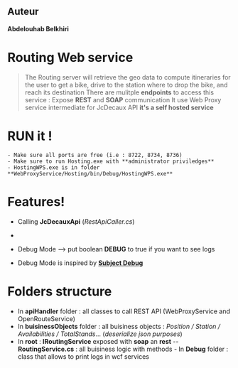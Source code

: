 ## Auteur
**Abdelouhab Belkhiri**

# Routing Web service
> The Routing server will retrieve the geo data to compute itineraries for the user to get a bike,
> drive to the station where to drop the bike, and reach its destination
> There are mulitple **endpoints** to access this service :
> Expose **REST** and **SOAP** communication
> It use Web Proxy service intermediate for JcDecaux API
> **it's a self hosted service**

# RUN it !
    - Make sure all ports are free (i.e : 8722, 8734, 8736)
    - Make sure to run Hosting.exe with **administrator priviledges**
    - HostingWPS.exe is in folder **WebProxyService/Hosting/bin/Debug/HostingWPS.exe**

# Features!
  - Calling **JcDecauxApi** (*RestApiCaller.cs*) 
  -

  - Debug Mode --> put boolean **DEBUG** to true if you want to see logs
  - Debug Mode is inspired by **[Subject Debug](https://stackoverflow.com/questions/637117/how-to-get-the-tsql-query-from-linq-datacontext-submitchanges/637151#637151)**

# Folders structure
   - In **apiHandler** folder : all classes to call REST API (WebProxyService and OpenRouteService)
   - In **buisinessObjects** folder : all buisiness objects : *Position / Station / Availabilities / TotalStands*... (*deserialize json purposes*)
   - In **root** : **IRoutingService** exposed with **soap** an **rest**
    -- **RoutingService.cs** : all buisiness logic with methods 
    - In **Debug** folder : class that allows to print logs in wcf services
            



